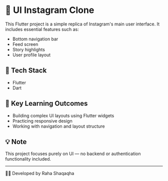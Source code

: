 # 📱 UI Instagram Clone

This Flutter project is a simple replica of Instagram's main user interface. It includes essential features such as:

- Bottom navigation bar  
- Feed screen  
- Story highlights  
- User profile layout

## 🔧 Tech Stack
- Flutter
- Dart

## 🎯 Key Learning Outcomes
- Building complex UI layouts using Flutter widgets
- Practicing responsive design
- Working with navigation and layout structure

## 💡 Note
This project focuses purely on UI — no backend or authentication functionality included.

---

👩‍💻 Developed by Raha Shaqaqha
